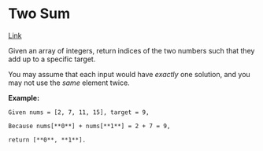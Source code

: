 # Two Sum

[Link](https://leetcode.com/problems/two-sum/)

Given an array of integers, return indices of the two numbers such that they add up to a specific target.

You may assume that each input would have _exactly_ one solution, and you may not use the _same_ element twice.

**Example:**

```text
Given nums = [2, 7, 11, 15], target = 9,

Because nums[**0**] + nums[**1**] = 2 + 7 = 9,

return [**0**, **1**].
```

